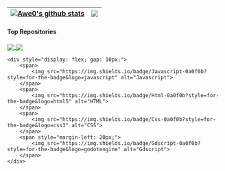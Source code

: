 | <a href="https://github.com/Awe0/Awe0"><img align="center" src="https://github-readme-stats.vercel.app/api?username=Awe0&show_icons=true&theme=merko" alt="Awe0's github stats" /></a> | <a href="https://github.com/Awe0/Awe0"><img align="center" src="https://github-readme-stats.vercel.app/api/top-langs/?username=Awe0&layout=compact&theme=merko" /></a> |
| ------------- | ------------- |

#### Top Repositories

<a href="https://github.com/Awe0/github-readme-stats">
  <img align="center" src="https://github-readme-stats.vercel.app/api/pin/?username=Awe0&repo=Stellar-Station&theme=merko" />
</a>
<a href="https://github.com/Awe0/portfolio.allan.github.io">
  <img align="center" src="https://github-readme-stats.vercel.app/api/pin/?username=Awe0&repo=portfolio.allan.github.io&theme=merko" />
</a>

    <div style="display: flex; gap: 10px;">
        <span>
            <img src="https://img.shields.io/badge/Javascript-0a0f0b?style=for-the-badge&logo=javascript" alt="Javascript">
        </span>
        <span>
            <img src="https://img.shields.io/badge/Html-0a0f0b?style=for-the-badge&logo=html5" alt="HTML">
        </span>
        <span>
            <img src="https://img.shields.io/badge/Css-0a0f0b?style=for-the-badge&logo=css3" alt="CSS">
        </span>
        <span style="margin-left: 20px;">
            <img src="https://img.shields.io/badge/Gdscript-0a0f0b?style=for-the-badge&logo=godotengine" alt="Gdscript">
        </span>
    </div>


